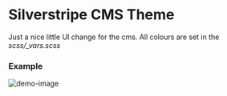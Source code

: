 # Silverstripe CMS Theme

Just a nice little UI change for the cms. All colours are set in the *scss/_vars.scss*

### Example

![demo-image](https://cloud.githubusercontent.com/assets/1136811/7264694/a272d25c-e8e2-11e4-8981-4216ad31f09e.png)
